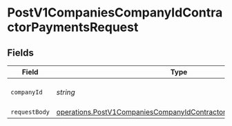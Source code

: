 # PostV1CompaniesCompanyIdContractorPaymentsRequest


## Fields

| Field                                                                                                                                                       | Type                                                                                                                                                        | Required                                                                                                                                                    | Description                                                                                                                                                 |
| ----------------------------------------------------------------------------------------------------------------------------------------------------------- | ----------------------------------------------------------------------------------------------------------------------------------------------------------- | ----------------------------------------------------------------------------------------------------------------------------------------------------------- | ----------------------------------------------------------------------------------------------------------------------------------------------------------- |
| `companyId`                                                                                                                                                 | *string*                                                                                                                                                    | :heavy_check_mark:                                                                                                                                          | The UUID of the company                                                                                                                                     |
| `requestBody`                                                                                                                                               | [operations.PostV1CompaniesCompanyIdContractorPaymentsRequestBody](../../../sdk/models/operations/postv1companiescompanyidcontractorpaymentsrequestbody.md) | :heavy_minus_sign:                                                                                                                                          | N/A                                                                                                                                                         |